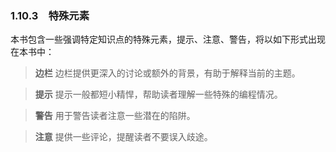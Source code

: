 ### 1.10.3　特殊元素

本书包含一些强调特定知识点的特殊元素，提示、注意、警告，将以如下形式出现在本书中：

> **边栏**
> 边栏提供更深入的讨论或额外的背景，有助于解释当前的主题。

> **提示**
> 提示一般都短小精悍，帮助读者理解一些特殊的编程情况。

> **警告**
> 用于警告读者注意一些潜在的陷阱。

> **注意**
> 提供一些评论，提醒读者不要误入歧途。

